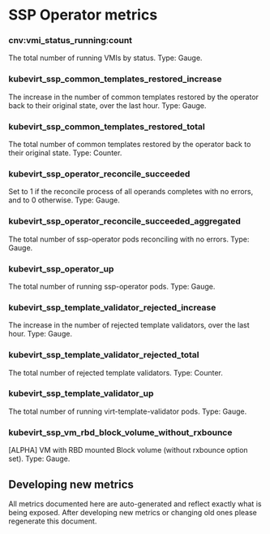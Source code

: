 # SSP Operator metrics

### cnv:vmi_status_running:count
The total number of running VMIs by status. Type: Gauge.

### kubevirt_ssp_common_templates_restored_increase
The increase in the number of common templates restored by the operator back to their original state, over the last hour. Type: Gauge.

### kubevirt_ssp_common_templates_restored_total
The total number of common templates restored by the operator back to their original state. Type: Counter.

### kubevirt_ssp_operator_reconcile_succeeded
Set to 1 if the reconcile process of all operands completes with no errors, and to 0 otherwise. Type: Gauge.

### kubevirt_ssp_operator_reconcile_succeeded_aggregated
The total number of ssp-operator pods reconciling with no errors. Type: Gauge.

### kubevirt_ssp_operator_up
The total number of running ssp-operator pods. Type: Gauge.

### kubevirt_ssp_template_validator_rejected_increase
The increase in the number of rejected template validators, over the last hour. Type: Gauge.

### kubevirt_ssp_template_validator_rejected_total
The total number of rejected template validators. Type: Counter.

### kubevirt_ssp_template_validator_up
The total number of running virt-template-validator pods. Type: Gauge.

### kubevirt_ssp_vm_rbd_block_volume_without_rxbounce
[ALPHA] VM with RBD mounted Block volume (without rxbounce option set). Type: Gauge.

## Developing new metrics

All metrics documented here are auto-generated and reflect exactly what is being
exposed. After developing new metrics or changing old ones please regenerate
this document.
